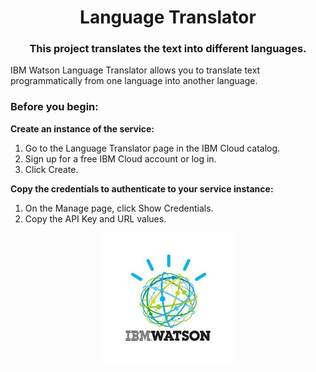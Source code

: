 <h1 align="center">Language Translator</h1>
<h3 align="center">This project  translates the text into different languages.</h3>

IBM Watson Language Translator allows you to translate text programmatically from one language into another language.


### Before you begin:
<b> Create an instance of the service:</b>
1. Go to the Language Translator page in the IBM Cloud catalog.
2. Sign up for a free IBM Cloud account or log in.
3. Click Create.

<b> Copy the credentials to authenticate to your service instance:</b>
1. On the Manage page, click Show Credentials.
2. Copy the API Key and URL values.

<p align='center'>
  <img src='Image.jpg'>
  </p>
